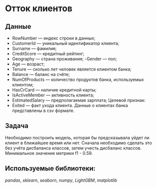 # Отток клиентов 
## Данные
- RowNumber — индекс строки в данных;
- CustomerId — уникальный идентификатор клиента;
- Surname — фамилия;
- CreditScore — кредитный рейтинг;
- Geography — страна проживания;
-Gender — пол;
- Age — возраст;
- Tenure — сколько лет человек является клиентом банка;
- Balance — баланс на счёте;
- NumOfProducts — количество продуктов банка, используемых клиентом;
- HasCrCard — наличие кредитной карты;
- IsActiveMember — активность клиента;
- EstimatedSalary — предполагаемая зарплата; Целевой признак:
- Exited — факт ухода клиента.
Данные о клиентах банка представлены в csv формате. 
 ## Задача
 Необходимо построить модель, которая бы предсказывала уйдет ли клиент в ближайшее время или нет. Сначала необходимо сделать это без учёта дисбаланса классов, затем учесть дисбаланс классов. Минимальное значение метрики f1 - 0.59. 
 ## Используемые библиотеки:
 *pandas*, *sklearn*, *seaborn*, *numpy*, *LightGBM*, *matplotlib*
 
